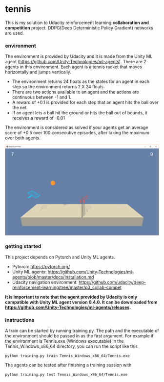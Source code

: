 # tennis
This is my solution to Udacity reinforcement learning **collaboration and competition** project. DDPG(Deep Deterministic Policy Gradient) networks are used.
### environment
The environment is provided by Udacity and it is made from the Unity ML agent (https://github.com/Unity-Technologies/ml-agents).
There are 2 agents in this environment. Each agent is a tennis racket that moves horizontally and jumps vertically.
- The environment returns 24 floats as the states for an agent in each step so the environment returns 2 X 24 floats.
- There are two actions available to an agent and the actions are continuous between -1 and 1.
- A reward of +0.1 is provided for each step that an agent hits the ball over the net.
- If an agent lets a ball hit the ground or hits the ball out of bounds, it receives a reward of -0.01
   
The environment is considered as solved if your agents get an average score of +0.5 over 100 consecutive episodes, after taking the maximum over both agents.

![the environment](environment.png)
  
### getting started
This project depends on Pytorch and Unity ML agents.
- Pytorch: https://pytorch.org/
- Unity ML agents: https://github.com/Unity-Technologies/ml-agents/blob/master/docs/Installation.md
- Udacity navigation environment: https://github.com/udacity/deep-reinforcement-learning/tree/master/p3_collab-compet

**It is important to note that the agent provided by Udacity is only compatible with Unity ML agent version 0.4.0. It can be downloaded from https://github.com/Unity-Technologies/ml-agents/releases.**

### instructions
A train can be started by running training.py. The path and the executable of the environment should be passed in as the first argument. For example if the environment is Tennis.exe (Windows executable) in the Tennis_Windows_x86_64 directory, you can run the script like this

```
python training.py train Tennis_Windows_x86_64/Tennis.exe
```

The agents can be tested after finishing a training session with

```
python training.py test Tennis_Windows_x86_64/Tennis.exe
```

